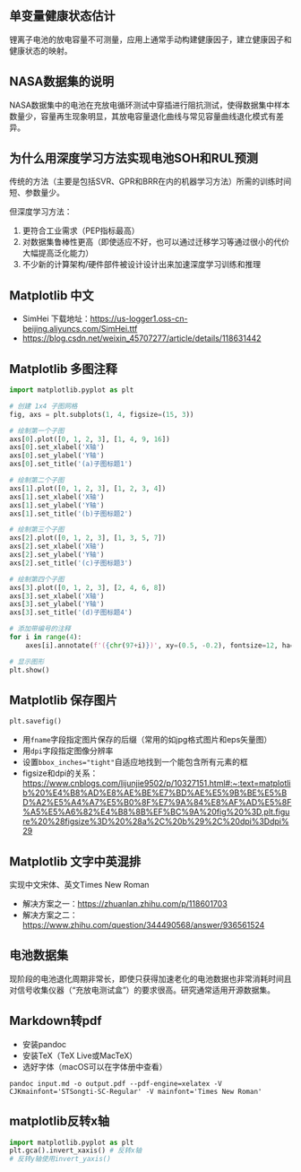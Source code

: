 <!-- 2023_05_01 -->

## 单变量健康状态估计

锂离子电池的放电容量不可测量，应用上通常手动构建健康因子，建立健康因子和健康状态的映射。

## NASA数据集的说明

NASA数据集中的电池在充放电循环测试中穿插进行阻抗测试，使得数据集中样本数量少，容量再生现象明显，其放电容量退化曲线与常见容量曲线退化模式有差异。

<!-- 2023_05_03 -->

## 为什么用深度学习方法实现电池SOH和RUL预测

传统的方法（主要是包括SVR、GPR和BRR在内的机器学习方法）所需的训练时间短、参数量少。

但深度学习方法：

1. 更符合工业需求（PEP指标最高）
2. 对数据集鲁棒性更高（即使适应不好，也可以通过迁移学习等通过很小的代价大幅提高泛化能力）
3. 不少新的计算架构/硬件部件被设计设计出来加速深度学习训练和推理

<!-- 2023_05_06 -->

## Matplotlib 中文

- SimHei 下载地址：https://us-logger1.oss-cn-beijing.aliyuncs.com/SimHei.ttf
- https://blog.csdn.net/weixin_45707277/article/details/118631442

## Matplotlib 多图注释

```Python
import matplotlib.pyplot as plt

# 创建 1x4 子图网格
fig, axs = plt.subplots(1, 4, figsize=(15, 3))

# 绘制第一个子图
axs[0].plot([0, 1, 2, 3], [1, 4, 9, 16])
axs[0].set_xlabel('X轴')
axs[0].set_ylabel('Y轴')
axs[0].set_title('(a)子图标题1')

# 绘制第二个子图
axs[1].plot([0, 1, 2, 3], [1, 2, 3, 4])
axs[1].set_xlabel('X轴')
axs[1].set_ylabel('Y轴')
axs[1].set_title('(b)子图标题2')

# 绘制第三个子图
axs[2].plot([0, 1, 2, 3], [1, 3, 5, 7])
axs[2].set_xlabel('X轴')
axs[2].set_ylabel('Y轴')
axs[2].set_title('(c)子图标题3')

# 绘制第四个子图
axs[3].plot([0, 1, 2, 3], [2, 4, 6, 8])
axs[3].set_xlabel('X轴')
axs[3].set_ylabel('Y轴')
axs[3].set_title('(d)子图标题4')

# 添加带编号的注释
for i in range(4):
    axes[i].annotate(f'({chr(97+i)})', xy=(0.5, -0.2), fontsize=12, ha='center', va='center', xycoords='axes fraction')

# 显示图形
plt.show()
```

<!-- 2023_05_09 -->

## Matplotlib 保存图片

```Python
plt.savefig()
```

- 用`fname`字段指定图片保存的后缀（常用的如jpg格式图片和eps矢量图）
- 用`dpi`字段指定图像分辨率
- 设置`bbox_inches="tight"`自适应地找到一个能包含所有元素的框
- figsize和dpi的关系：https://www.cnblogs.com/lijunjie9502/p/10327151.html#:~:text=matplotlib%20%E4%B8%AD%E8%AE%BE%E7%BD%AE%E5%9B%BE%E5%BD%A2%E5%A4%A7%E5%B0%8F%E7%9A%84%E8%AF%AD%E5%8F%A5%E5%A6%82%E4%B8%8B%EF%BC%9A%20fig%20%3D,plt.figure%20%28figsize%3D%20%28a%2C%20b%29%2C%20dpi%3Ddpi%29

## Matplotlib 文字中英混排

实现中文宋体、英文Times New Roman

- 解决方案之一：https://zhuanlan.zhihu.com/p/118601703
- 解决方案之二：https://www.zhihu.com/question/344490568/answer/936561524

<!-- 2023_05_10 -->

## 电池数据集

现阶段的电池退化周期非常长，即使只获得加速老化的电池数据也非常消耗时间且对信号收集仪器（“充放电测试盒”）的要求很高。研究通常适用开源数据集。

<!-- 2023_05_13 -->

## Markdown转pdf

- 安装pandoc
- 安装TeX（TeX Live或MacTeX）
- 选好字体（macOS可以在字体册中查看）

```Shell
pandoc input.md -o output.pdf --pdf-engine=xelatex -V CJKmainfont='STSongti-SC-Regular' -V mainfont='Times New Roman'
```

<!-- 2023_05_25 -->

## matplotlib反转x轴

```Python
import matplotlib.pyplot as plt
plt.gca().invert_xaxis() # 反转x轴
# 反转y轴使用invert_yaxis()
```